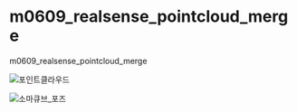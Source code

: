 # m0609_realsense_pointcloud_merge
m0609_realsense_pointcloud_merge

![포인트클라우드](https://github.com/user-attachments/assets/5dba835d-f5fb-4506-8f3e-c6c06cdc2fd3)

![소마큐브_포즈](https://github.com/user-attachments/assets/814c60eb-2ada-4635-8469-0309602f8654)
